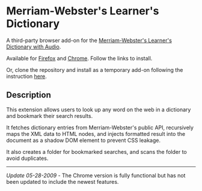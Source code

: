 # Merriam-Webster's Learner's Dictionary

A third-party browser add-on for the [Merriam-Webster's Learner's Dictionary with Audio](http://learnersdictionary.com/).

Available for [Firefox](https://addons.mozilla.org/en-US/firefox/addon/learners-dictionary/?fbclid=IwAR0_iIPbCs3GpyKHD2zB_5i4SS2cy7Q1Vd3KRBCLNdTUEzhxT2svQaOhnO4) and [Chrome](https://chrome.google.com/webstore/detail/merriam-websters-learners/bibagmeonfmaeiicmgbngjdjahaaejll?fbclid=IwAR1Pm53_MniuTB6brD96absetkupDlHT_8CyZPsV0Qb3jR-yXR9mLUTy9A8). Follow the links to install.

Or, clone the repository and install as a temporary add-on following the instruction [here](https://developer.mozilla.org/en-US/docs/Mozilla/Add-ons/WebExtensions/Temporary_Installation_in_Firefox).

## Description

This extension allows users to look up any word on the web in a dictionary and bookmark their search results.

It fetches dictionary entries from Merriam-Webster's public API, recursively maps the XML data to HTML nodes, and injects formatted result into the document as a shadow DOM element to prevent CSS leakage.

It also creates a folder for bookmarked searches, and scans the folder to avoid duplicates.

----
*Update 05-28-2009* - The Chrome version is fully functional but has not been updated to include the newest features.
